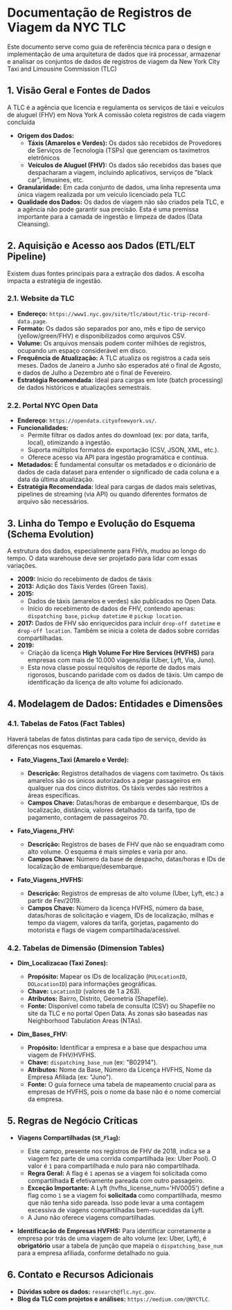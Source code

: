 # Documentação de Registros de Viagem da NYC TLC

Este documento serve como guia de referência técnica para o design e implementação de uma arquitetura de dados que irá processar, armazenar e analisar os conjuntos de dados de registros de viagem da New York City Taxi and Limousine Commission (TLC)

## 1. Visão Geral e Fontes de Dados

A TLC é a agência que licencia e regulamenta os serviços de táxi e veículos de aluguel (FHV) em Nova York A comissão coleta registros de cada viagem concluída

- **Origem dos Dados:**
    - **Táxis (Amarelos e Verdes):** Os dados são recebidos de Provedores de Serviços de Tecnologia (TSPs) que gerenciam os taxímetros eletrônicos
    - **Veículos de Aluguel (FHV):** Os dados são recebidos das bases que despacharam a viagem, incluindo aplicativos, serviços de "black car", limusines, etc.
- **Granularidade:** Em cada conjunto de dados, uma linha representa uma única viagem realizada por um veículo licenciado pela TLC
- **Qualidade dos Dados:** Os dados de viagem não são criados pela TLC, e a agência não pode garantir sua precisão. Esta é uma premissa importante para a camada de ingestão e limpeza de dados (Data Cleansing).

## 2. Aquisição e Acesso aos Dados (ETL/ELT Pipeline)

Existem duas fontes principais para a extração dos dados. A escolha impacta a estratégia de ingestão.

### 2.1. Website da TLC
- **Endereço:** `https://www1.nyc.gov/site/tlc/about/tic-trip-record-data.page`.
- **Formato:** Os dados são separados por ano, mês e tipo de serviço (yellow/green/FHV) e disponibilizados como arquivos CSV.
- **Volume:** Os arquivos mensais podem conter milhões de registros, ocupando um espaço considerável em disco.
- **Frequência de Atualização:** A TLC atualiza os registros a cada seis meses. Dados de Janeiro a Junho são esperados até o final de Agosto, e dados de Julho a Dezembro até o final de Fevereiro.
- **Estratégia Recomendada:** Ideal para cargas em lote (batch processing) de dados históricos e atualizações semestrais.

### 2.2. Portal NYC Open Data
- **Endereço:** `https://opendata.cityofnewyork.us/`.
- **Funcionalidades:**
    - Permite filtrar os dados antes do download (ex: por data, tarifa, local), otimizando a ingestão.
    - Suporta múltiplos formatos de exportação (CSV, JSON, XML, etc.).
    - Oferece acesso via API para ingestão programática e contínua.
- **Metadados:** É fundamental consultar os metadados e o dicionário de dados de cada dataset para entender o significado de cada coluna e a data da última atualização.
- **Estratégia Recomendada:** Ideal para cargas de dados mais seletivas, pipelines de streaming (via API) ou quando diferentes formatos de arquivo são necessários.

## 3. Linha do Tempo e Evolução do Esquema (Schema Evolution)

A estrutura dos dados, especialmente para FHVs, mudou ao longo do tempo. O data warehouse deve ser projetado para lidar com essas variações.

- **2009:** Início do recebimento de dados de táxis
- **2013:** Adição dos Táxis Verdes (Green Taxis).
- **2015:**
    - Dados de táxis (amarelos e verdes) são publicados no Open Data.
    - Início do recebimento de dados de FHV, contendo apenas: `dispatching base`, `pickup datetime` e `pickup location`.
- **2017:** Dados de FHV são enriquecidos para incluir `drop-off datetime` e `drop-off location`. Também se inicia a coleta de dados sobre corridas compartilhadas.
- **2019:**
    - Criação da licença **High Volume For Hire Services (HVFHS)** para empresas com mais de 10.000 viagens/dia (Uber, Lyft, Via, Juno).
    - Esta nova classe possui requisitos de reporte de dados mais rigorosos, buscando paridade com os dados de táxis. Um campo de identificação da licença de alto volume foi adicionado.

## 4. Modelagem de Dados: Entidades e Dimensões

### 4.1. Tabelas de Fatos (Fact Tables)
Haverá tabelas de fatos distintas para cada tipo de serviço, devido às diferenças nos esquemas.

- **Fato_Viagens_Taxi (Amarelo e Verde):**
    - **Descrição:** Registros detalhados de viagens com taxímetro. Os táxis amarelos são os únicos autorizados a pegar passageiros em qualquer rua dos cinco distritos. Os táxis verdes são restritos a áreas específicas.
    - **Campos Chave:** Datas/horas de embarque e desembarque, IDs de localização, distância, valores detalhados da tarifa, tipo de pagamento, contagem de passageiros 70.

- **Fato_Viagens_FHV:**
    - **Descrição:** Registros de bases de FHV que não se enquadram como alto volume. O esquema é mais simples e varia por ano.
    - **Campos Chave:** Número da base de despacho, datas/horas e IDs de localização de embarque/desembarque.

- **Fato_Viagens_HVFHS:**
    - **Descrição:** Registros de empresas de alto volume (Uber, Lyft, etc.) a partir de Fev/2019.
    - **Campos Chave:** Número da licença HVFHS, número da base, datas/horas de solicitação e viagem, IDs de localização, milhas e tempo da viagem, valores da tarifa, gorjetas, pagamento do motorista e flags de viagem compartilhada/acessível.

### 4.2. Tabelas de Dimensão (Dimension Tables)

- **Dim_Localizacao (Taxi Zones):**
    - **Propósito:** Mapear os IDs de localização (`PULocationID`, `DOLocationID`) para informações geográficas.
    - **Chave:** `LocationID` (valores de 1 a 263).
    - **Atributos:** Bairro, Distrito, Geometria (Shapefile).
    - **Fonte:** Disponível como tabela de consulta (CSV) ou Shapefile no site da TLC e no portal Open Data. As zonas são baseadas nas Neighborhood Tabulation Areas (NTAs).

- **Dim_Bases_FHV:**
    - **Propósito:** Identificar a empresa e a base que despachou uma viagem de FHV/HVFHS.
    - **Chave:** `dispatching_base_num` (ex: "B02914").
    - **Atributos:** Nome da Base, Número da Licença HVFHS, Nome da Empresa Afiliada (ex: "Juno").
    - **Fonte:** O guia fornece uma tabela de mapeamento crucial para as empresas de HVFHS, pois o nome da base não é o nome comercial da empresa.

## 5. Regras de Negócio Críticas

- **Viagens Compartilhadas (`SR_Flag`):**
    - Este campo, presente nos registros de FHV de 2018, indica se a viagem fez parte de uma corrida compartilhada (ex: Uber Pool). O valor é `1` para compartilhada e nulo para não compartilhada.
    - **Regra Geral:** A flag é `1` apenas se a viagem foi solicitada como compartilhada **E** efetivamente pareada com outro passageiro.
    - **Exceção Importante:** A Lyft (hvfhs_license_num='HV0005') define a flag como `1` se a viagem foi **solicitada** como compartilhada, mesmo que não tenha sido pareada. Isso pode levar a uma contagem excessiva de viagens compartilhadas bem-sucedidas da Lyft.
    - A Juno não oferece viagens compartilhadas.

- **Identificação de Empresas HVFHS:** Para identificar corretamente a empresa por trás de uma viagem de alto volume (ex: Uber, Lyft), é **obrigatório** usar a tabela de junção que mapeia o `dispatching_base_num` para a empresa afiliada, conforme detalhado no guia.

## 6. Contato e Recursos Adicionais

- **Dúvidas sobre os dados:** `research@flc.nyc.gov`.
- **Blog da TLC com projetos e análises:** `https://medium.com/@NYCTLC`.
